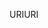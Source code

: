 <span data-ttu-id="11ade-101">URI</span><span class="sxs-lookup"><span data-stu-id="11ade-101">URI</span></span>